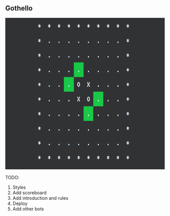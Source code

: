 ## Gothello

![Test](imgs/gothello.png)

TODO: 
1. Styles
2. Add scoreboard
3. Add introduction and rules
4. Deploy
5. Add other bots
